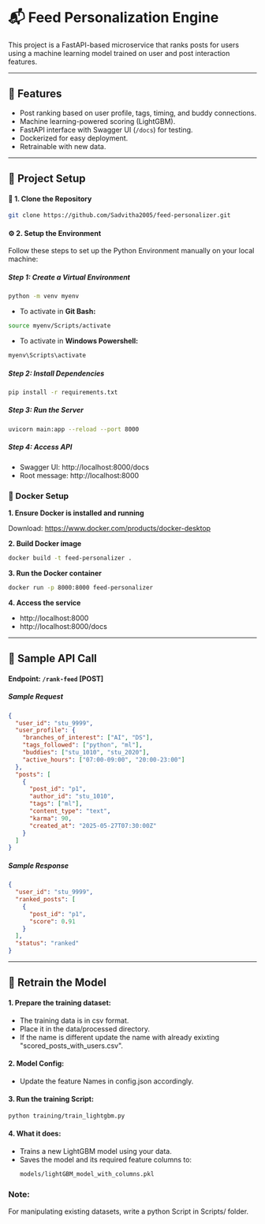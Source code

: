 # 📬 Feed Personalization Engine

This project is a FastAPI-based microservice that ranks posts for users using a machine learning model trained on user and post interaction features.

---

## 🚀 Features

- Post ranking based on user profile, tags, timing, and buddy connections.
- Machine learning-powered scoring (LightGBM).
- FastAPI interface with Swagger UI (`/docs`) for testing.
- Dockerized for easy deployment.
- Retrainable with new data.

---

## 🔧 Project Setup

#### 📂 1. Clone the Repository
```bash
git clone https://github.com/Sadvitha2005/feed-personalizer.git
```
#### ⚙️ 2. Setup the Environment
Follow these steps to set up the Python Environment manually on your local machine:
##### Step 1: Create a Virtual Environment
```bash
python -m venv myenv
```
- To activate in <b>Git Bash:</b>
```bash
source myenv/Scripts/activate
```
- To activate in <b>Windows Powershell:</b>
```powershell
myenv\Scripts\activate
```
##### Step 2: Install Dependencies
```bash
pip install -r requirements.txt
```
##### Step 3: Run the Server
```bash
uvicorn main:app --reload --port 8000
```
##### Step 4: Access API
- Swagger UI: http://localhost:8000/docs
- Root message: http://localhost:8000
### 🐳 Docker Setup
<b>1. Ensure Docker is installed and running</b>

Download: https://www.docker.com/products/docker-desktop

<b>2. Build Docker image</b>
```bash
docker build -t feed-personalizer .
```
<b>3. Run the Docker container</b>
```bash
docker run -p 8000:8000 feed-personalizer
```
<b>4. Access the service</b>
- http://localhost:8000
- http://localhost:8000/docs

---
## 📡 Sample API Call

#### Endpoint: ```/rank-feed``` [POST]
##### Sample Request
```json
{
  "user_id": "stu_9999",
  "user_profile": {
    "branches_of_interest": ["AI", "DS"],
    "tags_followed": ["python", "ml"],
    "buddies": ["stu_1010", "stu_2020"],
    "active_hours": ["07:00-09:00", "20:00-23:00"]
  },
  "posts": [
    {
      "post_id": "p1",
      "author_id": "stu_1010",
      "tags": ["ml"],
      "content_type": "text",
      "karma": 90,
      "created_at": "2025-05-27T07:30:00Z"
    }
  ]
}
```
##### Sample Response
```json
{
  "user_id": "stu_9999",
  "ranked_posts": [
    {
      "post_id": "p1",
      "score": 0.91
    }
  ],
  "status": "ranked"
}
```
---
## 🔁 Retrain the Model

#### 1. Prepare the training dataset:
- The training data is in csv format.
- Place it in the data/processed directory.
- If the name is different update the name with already exixting "scored_posts_with_users.csv".
#### 2. Model Config:
- Update the feature Names in config.json accordingly.
#### 3. Run the training Script:
```bash
python training/train_lightgbm.py
```
#### 4. What it does:
- Trains a new LightGBM model using your data.
- Saves the model and its required feature columns to:
  ```bash
  models/lightGBM_model_with_columns.pkl
  ```
### Note:
For manipulating existing datasets, write a python Script in Scripts/ folder.